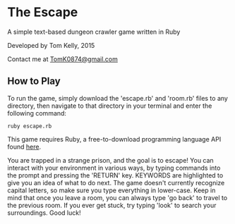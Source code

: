 # The Escape

A simple text-based dungeon crawler game written in Ruby

Developed by Tom Kelly, 2015

Contact me at TomK0874@gmail.com

## How to Play

To run the game, simply download the 'escape.rb' and 'room.rb' files to any directory,
then navigate to that directory in your terminal and enter the following command:
```
ruby escape.rb
```
This game requires Ruby, a free-to-download programming language API found [here](https://www.ruby-lang.org/en/downloads/).

You are trapped in a strange prison, and the goal is to escape!
You can interact with your environment in various ways, by typing commands into the
prompt and pressing the 'RETURN' key.  KEYWORDS are highlighted to give you an idea
of what to do next.  The game doesn't currently recognize capital letters, so make
sure you type everything in lower-case.  Keep in mind that once you leave a room,
you can always type 'go back' to travel to the previous room.  If you ever get
stuck, try typing 'look' to search your surroundings.  Good luck!
